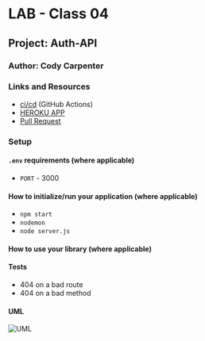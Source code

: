 # LAB - Class 04

## Project: Auth-API

### Author: Cody Carpenter

### Links and Resources

- [ci/cd](https://github.com/CallMeCody/auth-api/actions) (GitHub Actions)
- [HEROKU APP](https://auth-api-lab.herokuapp.com)
- [Pull Request](https://github.com/CallMeCody/auth-api/pull/1)

### Setup

#### `.env` requirements (where applicable)

- `PORT` - 3000

#### How to initialize/run your application (where applicable)

- `npm start`
- `nodemon`
- `node server.js`

#### How to use your library (where applicable)

#### Tests

- 404 on a bad route
- 404 on a bad method


#### UML

![UML]()
